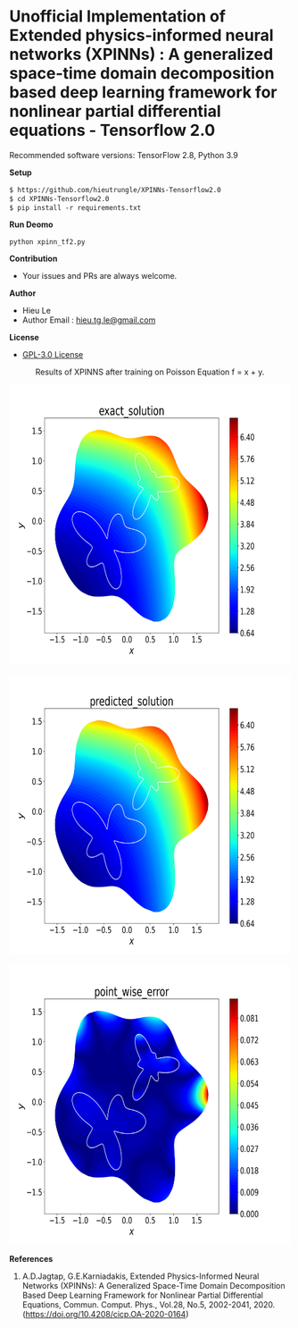 # Unofficial Implementation of Extended physics-informed neural networks (XPINNs) : A generalized space-time domain decomposition based deep learning framework for nonlinear partial differential equations - Tensorflow 2.0

Recommended software versions: TensorFlow 2.8, Python 3.9

**Setup**

```
$ https://github.com/hieutrungle/XPINNs-Tensorflow2.0
$ cd XPINNs-Tensorflow2.0
$ pip install -r requirements.txt
```

**Run Deomo**
```
python xpinn_tf2.py
```

**Contribution**

* Your issues and PRs are always welcome.

**Author**

* Hieu Le
* Author Email : hieu.tg.le@gmail.com

**License**

* [GPL-3.0 License](https://github.com/hieutrungle/XPINNs-Tensorflow2.0/blob/main/LICENSE)


<p align="center">
Results of XPINNS after training on Poisson Equation f = x + y.
</p>

<div align="center">
<img src="https://github.com/hieutrungle/XPINNs-Tensorflow2.0/blob/main/xpinn_tf2_figures/exact_solution.png" alt="exact solution" height="500" width="700"/>
</div>
<br />
<div align="center">
<img src="https://github.com/hieutrungle/XPINNs-Tensorflow2.0/blob/main/xpinn_tf2_figures/predicted_solution.png" alt="predicted solution" height="500" width="700"/>
</div>
<br />
<div align="center">
<img src="https://github.com/hieutrungle/XPINNs-Tensorflow2.0/blob/main/xpinn_tf2_figures/point_wise_error.png" alt="point-wise error" height="500" width="700"/>
</div>


**References**

1. A.D.Jagtap, G.E.Karniadakis, Extended Physics-Informed Neural Networks (XPINNs): A Generalized Space-Time Domain Decomposition Based Deep Learning Framework for Nonlinear Partial Differential Equations, Commun. Comput. Phys., Vol.28, No.5, 2002-2041, 2020. (https://doi.org/10.4208/cicp.OA-2020-0164)
